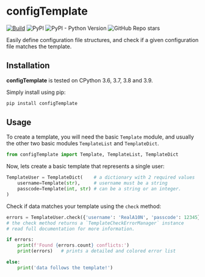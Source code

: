 # configTemplate

[![Build](https://github.com/RealA10N/configTemplate/actions/workflows/build.yaml/badge.svg)](https://github.com/RealA10N/configTemplate/actions/workflows/build.yaml)
![PyPI](https://img.shields.io/pypi/v/configTemplate)
![PyPI - Python Version](https://img.shields.io/pypi/pyversions/configTemplate)
![GitHub Repo stars](https://img.shields.io/github/stars/reala10n/configTemplate?style=social)

Easily define configuration file structures, and check if a given
configuration file matches the template.

## Installation

**configTemplate** is tested on CPython 3.6, 3.7, 3.8 and 3.9.

Simply install using pip:

```bash
pip install configTemplate
```

## Usage

To create a template, you will need the basic `Template` module, and usually the
other two basic modules `TemplateList` and `TemplateDict`.

```python
from configTemplate import Template, TemplateList, TemplateDict
```

Now, lets create a basic template that represents a single user:

```python
TemplateUser = TemplateDict(    # a dictionary with 2 required values
    username=Template(str),     # username must be a string
    passcode=Template(int, str) # can be a string or an integer.
)
```

Check if data matches your template using the `check` method:

```python
errors = TemplateUser.check({'username': 'RealA10N', 'passcode': 12345})
# the check method returns a `TemplateCheckErrorManager` instance
# read full documentation for more information.

if errors:
    print(f'Found {errors.count} conflicts:')
    print(errors)   # prints a detailed and colored error list

else:
    print('data follows the template!')
```
